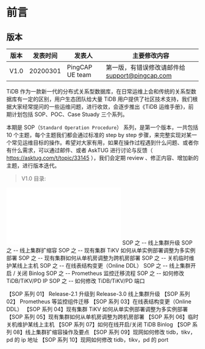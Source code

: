 

# 前言

## 版本

版本 | 发表时间 | 发表人 | 主要修改内容
---- | ---- | ---- |----
V1.0 | 20200301 | PingCAP  UE team | 第一版，有错误修改请邮件给 support@pingcap.com

TiDB 作为一款新一代的分布式关系型数据库，在日常运维上会和传统的关系型数据库有一定的区别，用户生态团队给大量 TiDB 用户提供了社区技术支持，我们根据大家经常提问的一些运维问题，进行收敛，会逐步推出《TiDB 运维手册》，前期计划包括 SOP、POC、Case Stuady 三个系列。

本期是 SOP（`Standard Operation Procedure`） 系列，是第一个版本，一共包括 10 个主题，每个主题我们都会通过标准的 step by step 步骤，来完整实现对某一个常见运维目标的操作。希望对大家有用，如果在操作过程遇到什么问题、或者你有什么需求，可以通过邮件、或者 AskTUG 进行讨论与反馈（ https://asktug.com/t/topic/33145 ），我们会定期 review 、修正内容、增加新的主题，进行版本迭代。

> V1.0 目录:

![01](multi-idc.md)
    SOP 之 -- 线上集群升级
    SOP 之 -- 线上集群扩缩容
    SOP 之 -- 现有集群 TiKV 如何从单实例部署调整为多实例部署
    SOP 之 -- 现有集群如何从单机房调整为跨机房部署
    SOP 之 -- 关机临时维护某线上主机
    SOP 之 -- 在线表结构变更（Online DDL）
    SOP 之 -- 线上集群开启 / 关闭 Binlog 
    SOP 之 -- Prometheus 监控迁移流程
    SOP 之 -- 如何修改 TiDB/TiKV/PD IP
    SOP 之 -- 如何修改 TiDB/TiKV/PD 端口



【SOP 系列 01】 Release-2.1 升级到 Release-3.0 线上集群升级
【SOP 系列 02】 Prometheus 等监控组件迁移
【SOP 系列 03】在线表结构变更（Online DDL）
【SOP 系列 04】现有集群 TiKV 如何从单实例部署调整为多实例部署
【SOP 系列 05】现有集群如何从单机房调整为跨机房部署
【SOP 系列 06】临时关机维护某线上主机
【SOP 系列 07】如何在线开启/关闭 TiDB Binlog
【SOP 系列 08】线上集群扩缩容操作及要点
【SOP 系列 09】现网如何修改 tidb，tikv，pd 的 ip 地址
【SOP 系列 10】现网如何修改 tidb，tikv，pd 的 port 
 
 
 
 

 
 
 
 
 
 
 
 
 
 
